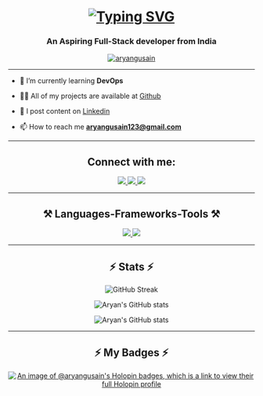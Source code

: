 <h1 align="center">
   <a href="https://git.io/typing-svg"><img src="https://readme-typing-svg.herokuapp.com?font=Righteous&weight=500&size=35&duration=2000&pause=0200&center=true&vCenter=true&random=false&width=500&height=70&lines=Hi+There!%F0%9F%91%8B+,+I'm+Aryan;Full+Stack+Developer;Open+Source+Contributor" alt="Typing SVG" /></a>
</h1>
<h3 align="center">An Aspiring Full-Stack developer from India</h3>

<p align="center"> <a href="https://aryanxdev.com/"><img src="https://github-profile-trophy.vercel.app/?username=aryangusain" alt="aryangusain" /></a> </p>
<hr/>


- 🌱 I’m currently learning **DevOps**

- 👨‍💻 All of my projects are available at [Github](https://github.com/aryangusain)

- 📝 I post content on [Linkedin](https://www.linkedin.com/in/aryangusain/)

- 📫 How to reach me **aryangusain123@gmail.com**
<hr/>

<h2 align="center">Connect with me:</h2>
<p align="center">
<div align="center"> 
  <a href="mailto:aryangusain123@gmail.com">
    <img src="https://img.shields.io/badge/Gmail-333333?style=for-the-badge&logo=gmail&logoColor=red" target="_blank" />
  </a>
  <a href="https://linkedin.com/in/aryangusain" target="_blank">
    <img src="https://img.shields.io/badge/LinkedIn-0077B5?style=for-the-badge&logo=linkedin&logoColor=white" target="_blank" />
  </a>
  <a href="https://aryanxdev.com/" target="_blank">
     <img src="https://img.shields.io/badge/Portfolio-FF5722?style=for-the-badge&logo=todoist&logoColor=white" target="_blank" />
  </a>
</div>
</p>
<hr/>

<h2 align="center">⚒️ Languages-Frameworks-Tools ⚒️</h2>
<p align="center">
  <a href="https://aryanxdev.com/" >
    <img src="https://skillicons.dev/icons?i=html,css,javascript,tailwind,react,next,nodejs,express,docker,ts,mongodb,postgres,prisma" />
    <img src="https://skillicons.dev/icons?i=git,github,mysql,c,cpp,vite,npm,pnpm,figma,postman" />
  </a>
</p>
<hr/>
<div align="center">
<h2 align="center">⚡ Stats ⚡</h2>

<div align=center>
  
 ![GitHub Streak](https://github-readme-streak-stats-2-five.vercel.app/?user=aryangusain&theme=tokyonight&border_radius=9)
<br/>
  
![Aryan's GitHub stats](https://github-readme-stats.vercel.app/api/top-langs/?username=aryangusain&layout=donut&theme=tokyonight)
<br />
  
![Aryan's GitHub stats](https://github-readme-stats.vercel.app/api?username=aryangusain&show_icons=true&theme=tokyonight)
</div>

<hr/>
<div align="center">
<h2 align="center">⚡ My Badges ⚡</h2>

[![An image of @aryangusain's Holopin badges, which is a link to view their full Holopin profile](https://holopin.me/aryangusain)](https://holopin.io/@aryangusain)
